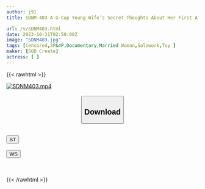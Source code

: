```yaml
---
author: j91
title: SDNM-403 A G-Cup Young Wife’s Secret Thoughts About Her First Affair In Life ‘Real Housewife Kyoka Kitano, 26 Years Old Chapter 2’ Her Body Writhes With Climax Sex That She Can’t Show To Her Husband…

url: /v/SDNM403.html
date: 2023-10-31T02:50:00Z
image: "SDNM403.jpg"
tags: [Censored,3P&4P,Documentary,Married Woman,Solowork,Toy ]
maker: [SOD Create]
actress: [ ]
---
```



{{< rawhtml >}}

<div class="video" data-videoid="XbBbradVykhDj8D">
    <a href="javascript:;">
        <img src="https://my.j91.asia/v/SDNM403.jpg" width="WIDTH" height="HEIGHT" alt="SDNM403.mp4" loading="lazy">
    </a>
</div>

<script type="text/javascript" src="https://j91.asia/asset/on-demand-st.js"></script>

<br>
  <link rel="stylesheet" href="https://j91.asia/asset/bs5.css">
  
  <center>
  <button class="btn btn-primary" type="button" data-bs-toggle="collapse" data-bs-target=".multi-collapse" aria-expanded="false" aria-controls="multiCollapseExample1 multiCollapseExample2"><h2>Download</h2></button></center>
</p>
<div class="row">
  <div class="col">
    <div class="collapse multi-collapse" id="multiCollapseExample1">
      <div class="card card-body">
	      	      <br>
<div class="buttons">  
<a href="https://streamtape.to/v/XbBbradVykhDj8D"><button class="btn-hover color-3"><i class="fa fa-download"></i> ST</button></a></div>
    </div>
  </div>
</div>
  <div class="col">
    <div class="collapse multi-collapse" id="multiCollapseExample2">
      <div class="card card-body">
	      <br>
<div class="buttons">
    <a href="https://wolfstream.tv/q6mnwp6x2plc"><button class="btn-hover color-9"><i class="fa fa-download"></i> WS</button></a></div>
<br><br>
      </div>
    </div>
  </div>
</div>

{{< /rawhtml >}}
